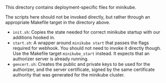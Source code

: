 This directory contains deployment-specific files for minikube.

The scripts here should not be invoked directly, but rather through an
appropriate Makefile target in the directory above.

* `init.sh`: Copies the state needed for correct minikube startup with our
  additions hooked in.
* `start.sh`: A wrapper around `minikube start` that passes the flags required
  for webhook.   You should not need to invoke it directly though.  Use the
  Makefile target `minikube_start` instead.  It expects that an authorizer
  server is already running.
* `gencert.sh`: Creates the public and private keys to be used for the
  authorizer, and the server certificate, signed by the same certificate
  authority that was generated for the minikube cluster.

